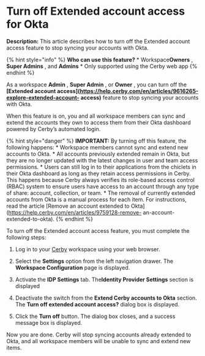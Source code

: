 # Turn off Extended account access for Okta

**Description:** This article describes how to turn off the Extended account access feature to stop syncing your accounts with Okta.

{% hint style="info" %} **Who can use this feature?** * Workspace**Owners** ,
**Super Admins** , and **Admins** * Only supported using the Cerby web app {%
endhint %}

As a workspace **Admin** , **Super Admin** , or **Owner** , you can turn off
the **[Extended account
access](https://help.cerby.com/en/articles/9616265-explore-extended-account-
access)** feature to stop syncing your accounts with Okta.

When this feature is on, you and all workspace members can sync and extend the
accounts they own to access them from their Okta dashboard powered by Cerby’s
automated login.

{% hint style="danger" %} **IMPORTANT:** By turning off this feature, the
following happens: * Workspace members cannot sync and extend new accounts to
Okta. * All accounts previously extended remain in Okta, but they are no
longer updated with the latest changes in user and team access permissions. *
Users can still log in to their applications from the chiclets in their Okta
dashboard as long as they retain access permissions in Cerby. This happens
because Cerby always verifies its role-based access control (RBAC) system to
ensure users have access to an account through any type of share: account,
collection, or team. * The removal of currently extended accounts from Okta is
a manual process for each item. For instructions, read the article [Remove an
account extended to Okta](https://help.cerby.com/en/articles/9759128-remove-
an-account-extended-to-okta). {% endhint %}

To turn off the Extended account access feature, you must complete the
following steps:

  1. Log in to your [Cerby](https://app.cerby.com/) workspace using your web browser.

  2. Select the **Settings** option from the left navigation drawer. The **Workspace Configuration** page is displayed.

  3. Activate the **IDP Settings** tab. The**Identity Provider Settings** section is displayed

  4. Deactivate the switch from the **Extend Cerby accounts to Okta** section. The **Turn off extended account access?** dialog box is displayed.

  5. Click the **Turn off** button. The dialog box closes, and a success message box is displayed.

Now you are done. Cerby will stop syncing accounts already extended to Okta,
and all workspace members will be unable to sync and extend new items.

